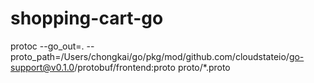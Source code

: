 # shopping-cart-go
protoc --go_out=. --proto_path=/Users/chongkai/go/pkg/mod/github.com/cloudstateio/go-support@v0.1.0/protobuf/frontend:proto proto/*.proto
